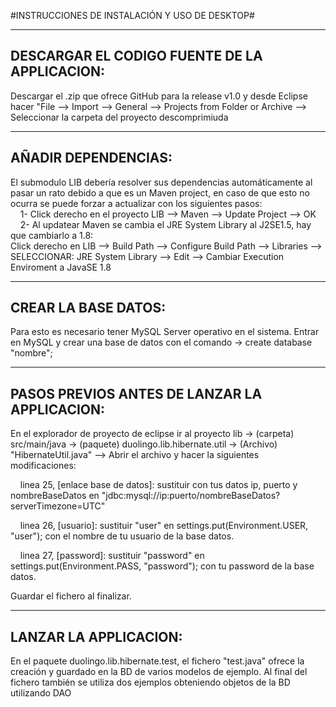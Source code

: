 
#INSTRUCCIONES DE INSTALACIÓN Y USO DE DESKTOP#

-----------------------------------------------------
****DESCARGAR EL CODIGO FUENTE DE LA APPLICACION****:
-----------------------------------------------------

Descargar el .zip que ofrece GitHub para la release v1.0 y desde Eclipse hacer "File --> Import --> General --> Projects from Folder or Archive --> Seleccionar la carpeta del proyecto descomprimiuda


----------------------------
****AÑADIR DEPENDENCIAS****:
----------------------------


El submodulo LIB debería resolver sus dependencias automáticamente al pasar un rato debido a que es un Maven project, en caso de que esto no ocurra se puede forzar a actualizar con los siguientes pasos:<br>
  &nbsp;&nbsp;&nbsp;&nbsp;1- Click derecho en el proyecto LIB --> Maven --> Update Project --> OK <br>
  &nbsp;&nbsp;&nbsp;&nbsp;2- Al updatear Maven se cambia el JRE System Library al J2SE1.5, hay que cambiarlo a 1.8:<br>
    Click derecho en LIB --> Build Path --> Configure Build Path --> Libraries --> SELECCIONAR: JRE System Library --> Edit --> Cambiar Execution Enviroment a JavaSE 1.8<br>



----------------------------
****CREAR LA BASE DATOS****:
----------------------------

Para esto es necesario tener MySQL Server operativo en el sistema. Entrar en MySQL y crear una base de datos con el comando -> create database "nombre"; <br>



-----------------------------------------------------
****PASOS PREVIOS ANTES DE LANZAR LA APPLICACION****:
-----------------------------------------------------

En el explorador de proyecto de eclipse ir al proyecto lib -> (carpeta) src/main/java -> (paquete) duolingo.lib.hibernate.util -> (Archivo) "HibernateUtil.java" --> Abrir el archivo y hacer la siguientes modificaciones: <br>

&nbsp;&nbsp;&nbsp;&nbsp;linea 25, [enlace base de datos]: sustituir con tus datos ip, puerto y nombreBaseDatos en "jdbc:mysql://ip:puerto/nombreBaseDatos?serverTimezone=UTC" <br>

&nbsp;&nbsp;&nbsp;&nbsp;linea 26, [usuario]: sustituir "user" en settings.put(Environment.USER, "user"); con el nombre de tu usuario de la base datos. <br>

&nbsp;&nbsp;&nbsp;&nbsp;linea 27, [password]: sustituir "password" en settings.put(Environment.PASS, "password"); con tu password de la base datos. <br>
 
Guardar el fichero al finalizar. <br>



------------------------------
****LANZAR LA APPLICACION****:
------------------------------

En el paquete duolingo.lib.hibernate.test, el fichero "test.java" ofrece la creación y guardado en la BD de varios modelos de ejemplo. Al final del fichero también se utiliza dos ejemplos obteniendo objetos de la BD utilizando DAO
